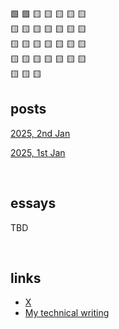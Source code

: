 🟩 🟩 🟨 🟨 🟨 🟨 🟨  <br>
🟨 🟨 🟨 🟨 🟨 🟨 🟨  <br>
🟨 🟨 🟨 🟨 🟨 🟨 🟨  <br>
🟨 🟨 🟨 🟨 🟨 🟨 🟨  <br>
🟨 🟨 🟨  <br>


## posts

[2025, 2nd Jan](2025/0102.md)

[2025, 1st Jan](2025/0101.md)

<br>

## essays

TBD

<br>

## links

- [X](https://x.com/attentionmech)
- [My technical writing](https://attentionmech.github.io/TILDNN)



